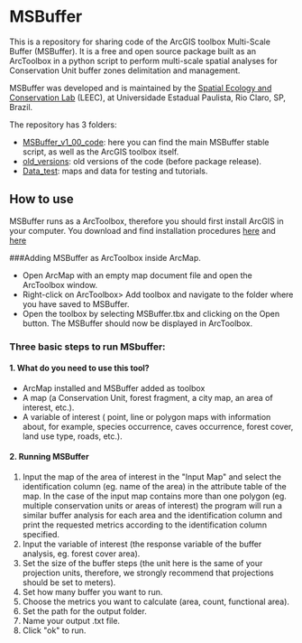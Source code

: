 # MSBuffer

This is a repository for sharing code of the ArcGIS toolbox Multi-Scale Buffer (MSBuffer). It is a free and open source package built as an ArcToolbox in a python script to perform multi-scale spatial analyses for Conservation Unit buffer zones delimitation and management.

MSBuffer was developed and is maintained by the [Spatial Ecology and Conservation Lab](http://leec.eco.br) (LEEC), at Universidade Estadual Paulista, Rio Claro, SP, Brazil.

The repository has 3 folders:

- [MSBuffer_v1_00_code](https://github.com/LEEClab/MSBuffer/tree/master/MSBuffer_v1_00_code): here you can find the main MSBuffer stable script, as well as the ArcGIS toolbox itself.
- [old_versions](https://github.com/LEEClab/MSBuffer/tree/master/old_version): old versions of the code (before package release).
- [Data_test](https://github.com/LEEClab/MSBuffer/tree/master/Data_test): maps and data for testing and tutorials.

## How to use

MSBuffer runs as a ArcToolbox, therefore you should first install ArcGIS in your computer. You download and find installation procedures [here](http://www.esri.com/en/arcgis/products/arcgis-pro/DesktopFreeTrial) and [here](http://desktop.arcgis.com/en/arcmap/10.3/get-started/installation-guide/installing-on-your-computer.htm)

###Adding  MSBuffer as ArcToolbox inside ArcMap.
- Open ArcMap with an empty map document file and open the ArcToolbox window.
- Right-click on ArcToolbox> Add toolbox and navigate to the folder where you have saved to MSBuffer.
- Open the toolbox by selecting MSBuffer.tbx and clicking on the Open button. The MSBuffer should now be displayed in ArcToolbox.

### Three basic steps to run MSbuffer: 
#### 1. What do you need to use this tool? 
-  ArcMap installed and MSBuffer added as toolbox
- A map (a  Conservation Unit, forest fragment, a city map, an area of interest, etc.).
- A variable of interest ( point, line or polygon maps with information about, for example, species occurrence, caves occurrence, forest cover, land use type, roads, etc.).
#### 2. Running MSBuffer
1. Input the map of the area of interest in the "Input Map" and select the identification column (eg. name of the area) in the attribute table of the map. In the case of the input map contains more than one polygon (eg. multiple conservation units or areas of interest) the program will run a similar buffer analysis for each area and the identification column and print the requested metrics according to the identification column specified.
2. Input the variable of interest (the response variable of the buffer analysis, eg. forest cover area).
3. Set the size of the buffer steps (the unit here is the same of your projection units, therefore, we strongly recommend that projections should be set to meters).
4. Set how many buffer you want to run.
5. Choose the metrics you want to calculate (area, count, functional area).
6. Set the path for the output folder.
7. Name your output .txt file.
8. Click "ok" to run.



